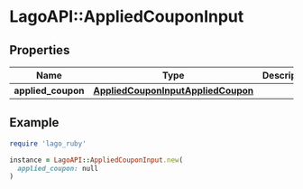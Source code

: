 # LagoAPI::AppliedCouponInput

## Properties

| Name | Type | Description | Notes |
| ---- | ---- | ----------- | ----- |
| **applied_coupon** | [**AppliedCouponInputAppliedCoupon**](AppliedCouponInputAppliedCoupon.md) |  |  |

## Example

```ruby
require 'lago_ruby'

instance = LagoAPI::AppliedCouponInput.new(
  applied_coupon: null
)
```

